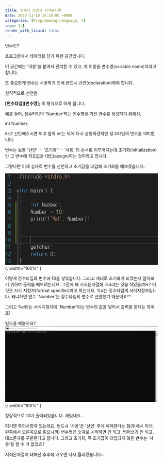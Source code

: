 ```yaml
---
title: 변수의 선언과 서식문자열
date: 2023-11-10 14:10:00 +0900
categories: [Programming-Language, C]
tags: [c]
render_with_liquid: false
---
```


변수란?

프로그램에서 데이터를 담기 위한 공간입니다.

이 공간에는 '이름'을 붙여서 관리할 수 있고, 이 이름을 변수명(variable name)이라고 합니다.

또 중요한게 변수는 사용하기 전에 반드시 선언(declaration)해야 합니다.

원칙적으로 선언은

**\[변수타입\]\[변수명\];** 의 형식으로 하게 됩니다.

예를 들어, 정수타입의 'Number'라는 변수명을 가진 변수를 생성하기 위해선,

int Number;

라고 선언해주시면 되고 앞의 int는 뒤에 다시 설명하겠지만 정수타입의 변수를 의미합니다.

변수는 보통 '선언' ㅡ '초기화' ㅡ '사용' 의 순서로 이루어지는데 초기화(initialization)란 그 변수에 최초값을 대입(assign)하는 것이라고 합니다.

그렇다면 이제 실제로 변수를 선언하고 초기값을 대입에 초기화를 해보겠습니다.

![Desktop View](/assets/img/Programming-Language/C/Def-Variables-Format-String/1.png){: width="100%" }

이렇게 정수타입의 변수에 10을 넣었습니다. 그리고 제대로 초기화가 되었는지 알아보기 위하여 출력을 해보려는데요, 그전에 왜 서식문자열에 %d라는 것을 적었을까요? 이것은 서식 지정자(format specifier)라고 하는데요, %d는 정수타입의 서식지정자입니다. 왜냐하면 변수 'Number'는 정수타입의 변수로 선언했기 때문이죠^^

그리고 %d라는 서식지정자에 'Number'라는 변수의 값을 넣어서 출력을 한다는 의미죠!

빌드를 해볼까요?
![Desktop View](/assets/img/Programming-Language/C/Def-Variables-Format-String/2.png){: width="100%" }

정상적으로 10이 출력되었습니다. 재밌네요..

여기엔 주의사항이 있는데요, 반드시 '사용'은 '선언' 후에 해야한다는 점(위에서 아래, 왼쪽에서 오른쪽으로 읽으니까) 변수명은 숫자로 시작하면 안 되고, 띄어쓰기 안 되고, 대소문자를 구분한다고 합니다. 그리고 초기화, 즉 초기값이 대입되지 않은 변수는 '사용'을 할 수 가 없겠죠?

서식문자열에 대해선 추후에 배우면 다시 올리겠습니다~
